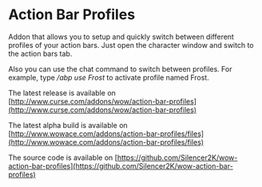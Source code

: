 Action Bar Profiles
===================

Addon that allows you to setup and quickly switch between different profiles of your action bars. Just open the character window and switch to the action bars tab.

Also you can use the chat command to switch between profiles. For example, type */abp use Frost* to activate profile named Frost.

The latest release is available on [http://www.curse.com/addons/wow/action-bar-profiles](http://www.curse.com/addons/wow/action-bar-profiles)

The latest alpha build is available on [http://www.wowace.com/addons/action-bar-profiles/files](http://www.wowace.com/addons/action-bar-profiles/files)

The source code is available on [https://github.com/Silencer2K/wow-action-bar-profiles](https://github.com/Silencer2K/wow-action-bar-profiles)
